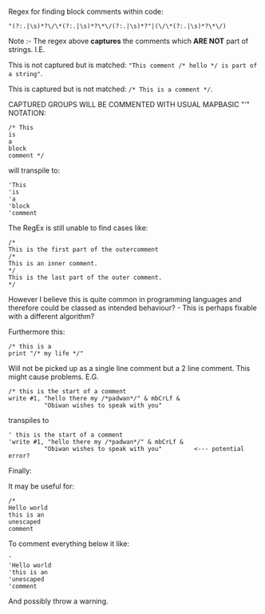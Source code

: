 Regex for finding block comments within code:

```
"(?:.|\s)*?\/\*(?:.|\s)*?\*\/(?:.|\s)*?"|(\/\*(?:.|\s)*?\*\/)
```

Note :- The regex above **captures** the comments which **ARE NOT** part of strings. I.E.

This is not captured but is matched: `"This comment /* hello */ is part of a string"`.

This is captured but is not matched: `/* This is a comment */`.


CAPTURED GROUPS WILL BE COMMENTED WITH USUAL MAPBASIC "'" NOTATION:

```
/* This
is
a
block
comment */
```

will transpile to:

```
'This
'is
'a
'block
'comment
```


The RegEx is still unable to find cases like:

```
/* 
This is the first part of the outercomment
/*
This is an inner comment. 
*/
This is the last part of the outer comment.
*/
```

However I believe this is quite common in programming languages and therefore could be classed as intended behaviour? - This is perhaps fixable with a different algorithm?

Furthermore this:

```
/* this is a
print "/* my life */"
```

Will not be picked up as a single line comment but a 2 line comment. This might cause problems. E.G.

```
/* this is the start of a comment
write #1, "hello there my /*padwan*/" & mbCrLf & 
          "Obiwan wishes to speak with you"
```

transpiles to

```
' this is the start of a comment
'write #1, "hello there my /*padwan*/" & mbCrLf & 
          "Obiwan wishes to speak with you"         <--- potential error?
```

Finally:

It may be useful for:

```
/*
Hello world
this is an
unescaped
comment
```

To comment everything below it like:

```
'
'Hello world
'this is an
'unescaped
'comment
```

And possibly throw a warning.
